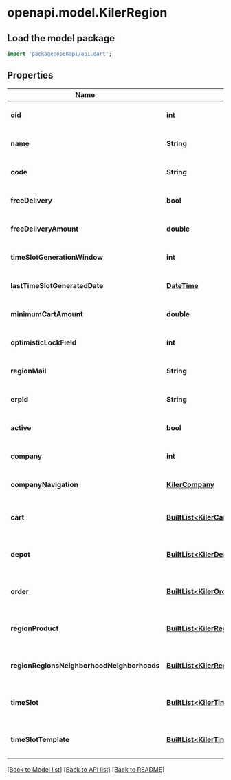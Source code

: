 # openapi.model.KilerRegion

## Load the model package
```dart
import 'package:openapi/api.dart';
```

## Properties
Name | Type | Description | Notes
------------ | ------------- | ------------- | -------------
**oid** | **int** |  | [optional] [default to null]
**name** | **String** |  | [optional] [default to null]
**code** | **String** |  | [optional] [default to null]
**freeDelivery** | **bool** |  | [optional] [default to null]
**freeDeliveryAmount** | **double** |  | [optional] [default to null]
**timeSlotGenerationWindow** | **int** |  | [optional] [default to null]
**lastTimeSlotGeneratedDate** | [**DateTime**](DateTime.md) |  | [optional] [default to null]
**minimumCartAmount** | **double** |  | [optional] [default to null]
**optimisticLockField** | **int** |  | [optional] [default to null]
**regionMail** | **String** |  | [optional] [default to null]
**erpId** | **String** |  | [optional] [default to null]
**active** | **bool** |  | [optional] [default to null]
**company** | **int** |  | [optional] [default to null]
**companyNavigation** | [**KilerCompany**](KilerCompany.md) |  | [optional] [default to null]
**cart** | [**BuiltList&lt;KilerCart&gt;**](KilerCart.md) |  | [optional] [default to const []]
**depot** | [**BuiltList&lt;KilerDepot&gt;**](KilerDepot.md) |  | [optional] [default to const []]
**order** | [**BuiltList&lt;KilerOrder&gt;**](KilerOrder.md) |  | [optional] [default to const []]
**regionProduct** | [**BuiltList&lt;KilerRegionProduct&gt;**](KilerRegionProduct.md) |  | [optional] [default to const []]
**regionRegionsNeighborhoodNeighborhoods** | [**BuiltList&lt;KilerRegionRegionsNeighborhoodNeighborhoods&gt;**](KilerRegionRegionsNeighborhoodNeighborhoods.md) |  | [optional] [default to const []]
**timeSlot** | [**BuiltList&lt;KilerTimeSlot&gt;**](KilerTimeSlot.md) |  | [optional] [default to const []]
**timeSlotTemplate** | [**BuiltList&lt;KilerTimeSlotTemplate&gt;**](KilerTimeSlotTemplate.md) |  | [optional] [default to const []]

[[Back to Model list]](../README.md#documentation-for-models) [[Back to API list]](../README.md#documentation-for-api-endpoints) [[Back to README]](../README.md)


